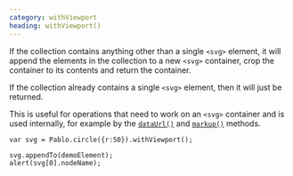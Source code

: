 ```yaml
---
category: withViewport
heading: withViewport()
---
```


If the collection contains anything other than a single `<svg>` element, it will append the elements in the collection to a new `<svg>` container, crop the container to its contents and return the container.

If the collection already contains a single `<svg>` element, then it will just be returned.

This is useful for operations that need to work on an `<svg>` container and is used internally, for example by the [`dataUrl()`](/api/dataurl/) and [`markup()`](/api/markup/) methods.

    var svg = Pablo.circle({r:50}).withViewport();

    svg.appendTo(demoElement);
    alert(svg[0].nodeName);
